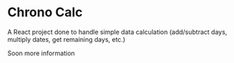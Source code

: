 # Chrono Calc 

A React project done to handle simple data calculation (add/subtract days, multiply dates, get remaining days, etc.)

Soon more information